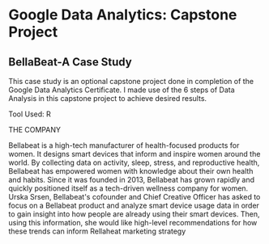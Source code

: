 # Google Data Analytics: Capstone Project
## BellaBeat-A Case Study
This case study is an optional capstone project done in completion of the Google Data Analytics Certificate. I made use of the 6 steps of Data Analysis in this capstone project to achieve desired results.

Tool Used: R


THE COMPANY

Bellabeat is a high-tech manufacturer of health-focused products for women. It designs smart devices that inform and inspire women around the world. By collecting data on activity, sleep, stress, and reproductive health, Bellabeat has empowered women with knowledge about their own health and habits. Since it was founded in 2013, Bellabeat has grown rapidly and quickly positioned itself as a tech-driven wellness company for women. Urska Srsen, Bellabeat's cofounder and Chief Creative Officer has asked to focus on a Bellabeat product and analyze smart device usage data in order to gain insight into how people are already using their smart devices. Then, using this information, she would like high-level recommendations for how these trends can inform Rellaheat marketing strategy
